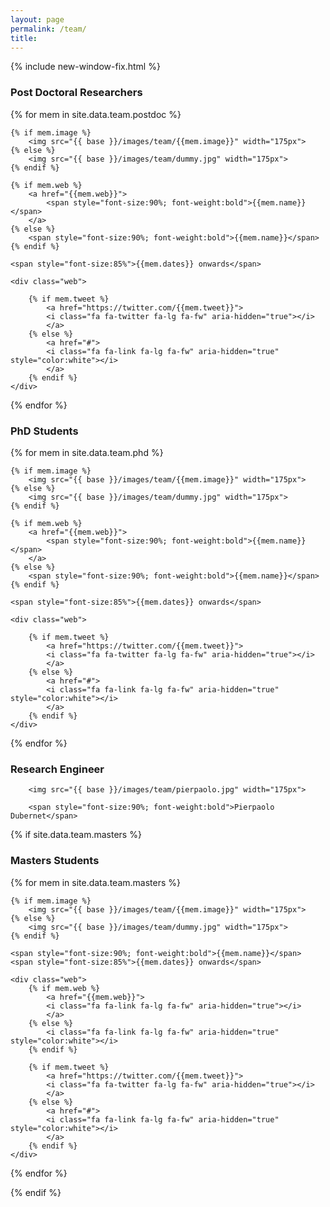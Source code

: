 ```yaml
---
layout: page
permalink: /team/
title: 
---
```


{% include new-window-fix.html %}

 
<h3>Post Doctoral Researchers</h3>   
<div class="teams">
{% for mem in site.data.team.postdoc %}
<div class="member">

	{% if mem.image %}
		<img src="{{ base }}/images/team/{{mem.image}}" width="175px">
	{% else %}
		<img src="{{ base }}/images/team/dummy.jpg" width="175px">
	{% endif %}

	{% if mem.web %} 	
		<a href="{{mem.web}}">
			<span style="font-size:90%; font-weight:bold">{{mem.name}}</span>
		</a>
	{% else %}	
		<span style="font-size:90%; font-weight:bold">{{mem.name}}</span>
	{% endif %}  

	<span style="font-size:85%">{{mem.dates}} onwards</span>

	<div class="web">

		{% if mem.tweet %} 
			<a href="https://twitter.com/{{mem.tweet}}">
			<i class="fa fa-twitter fa-lg fa-fw" aria-hidden="true"></i>
			</a>
		{% else %}	
			<a href="#">
			<i class="fa fa-link fa-lg fa-fw" aria-hidden="true" style="color:white"></i>
			</a>
		{% endif %}  
	</div>    
	
</div>
{% endfor %}  
</div>


<h3>PhD Students</h3>
<div class="teams">
{% for mem in site.data.team.phd %}
<div class="member">

	{% if mem.image %}
		<img src="{{ base }}/images/team/{{mem.image}}" width="175px">
	{% else %}
		<img src="{{ base }}/images/team/dummy.jpg" width="175px">
	{% endif %}

	{% if mem.web %} 	
		<a href="{{mem.web}}">
			<span style="font-size:90%; font-weight:bold">{{mem.name}}</span>
		</a>
	{% else %}	
		<span style="font-size:90%; font-weight:bold">{{mem.name}}</span>
	{% endif %}  

	<span style="font-size:85%">{{mem.dates}} onwards</span>

	<div class="web">

		{% if mem.tweet %} 
			<a href="https://twitter.com/{{mem.tweet}}">
			<i class="fa fa-twitter fa-lg fa-fw" aria-hidden="true"></i>
			</a>
		{% else %}	
			<a href="#">
			<i class="fa fa-link fa-lg fa-fw" aria-hidden="true" style="color:white"></i>
			</a>
		{% endif %}  
	</div>    
	
</div>
{% endfor %}  
</div>

<h3>Research Engineer</h3>   
<div class="teams">
<div class="member">

	
		<img src="{{ base }}/images/team/pierpaolo.jpg" width="175px">

		<span style="font-size:90%; font-weight:bold">Pierpaolo Dubernet</span>
	
</div> 
</div>

{% if site.data.team.masters %}

<h3>Masters Students</h3>
<div class="teams">
{% for mem in site.data.team.masters %}
<div class="member">

	{% if mem.image %}
		<img src="{{ base }}/images/team/{{mem.image}}" width="175px">
	{% else %}
		<img src="{{ base }}/images/team/dummy.jpg" width="175px">
	{% endif %}

	<span style="font-size:90%; font-weight:bold">{{mem.name}}</span>
	<span style="font-size:85%">{{mem.dates}} onwards</span>

	<div class="web">
		{% if mem.web %} 
			<a href="{{mem.web}}">
			<i class="fa fa-link fa-lg fa-fw" aria-hidden="true"></i>
			</a>
		{% else %}	
			<i class="fa fa-link fa-lg fa-fw" aria-hidden="true" style="color:white"></i>
		{% endif %}  

		{% if mem.tweet %} 
			<a href="https://twitter.com/{{mem.tweet}}">
			<i class="fa fa-twitter fa-lg fa-fw" aria-hidden="true"></i>
			</a>
		{% else %}	
			<a href="#">
			<i class="fa fa-link fa-lg fa-fw" aria-hidden="true" style="color:white"></i>
			</a>
		{% endif %}  
	</div>    
	
</div>
{% endfor %}  
</div>

{% endif %}  


